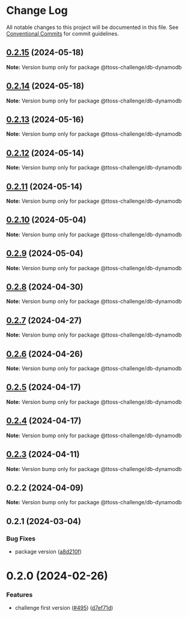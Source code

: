 # Change Log

All notable changes to this project will be documented in this file.
See [Conventional Commits](https://conventionalcommits.org) for commit guidelines.

## [0.2.15](https://github.com/ttoss/ttoss/compare/@ttoss-challenge/db-dynamodb@0.2.14...@ttoss-challenge/db-dynamodb@0.2.15) (2024-05-18)

**Note:** Version bump only for package @ttoss-challenge/db-dynamodb

## [0.2.14](https://github.com/ttoss/ttoss/compare/@ttoss-challenge/db-dynamodb@0.2.13...@ttoss-challenge/db-dynamodb@0.2.14) (2024-05-18)

**Note:** Version bump only for package @ttoss-challenge/db-dynamodb

## [0.2.13](https://github.com/ttoss/ttoss/compare/@ttoss-challenge/db-dynamodb@0.2.12...@ttoss-challenge/db-dynamodb@0.2.13) (2024-05-16)

**Note:** Version bump only for package @ttoss-challenge/db-dynamodb

## [0.2.12](https://github.com/ttoss/ttoss/compare/@ttoss-challenge/db-dynamodb@0.2.11...@ttoss-challenge/db-dynamodb@0.2.12) (2024-05-14)

**Note:** Version bump only for package @ttoss-challenge/db-dynamodb

## [0.2.11](https://github.com/ttoss/ttoss/compare/@ttoss-challenge/db-dynamodb@0.2.10...@ttoss-challenge/db-dynamodb@0.2.11) (2024-05-14)

**Note:** Version bump only for package @ttoss-challenge/db-dynamodb

## [0.2.10](https://github.com/ttoss/ttoss/compare/@ttoss-challenge/db-dynamodb@0.2.9...@ttoss-challenge/db-dynamodb@0.2.10) (2024-05-04)

**Note:** Version bump only for package @ttoss-challenge/db-dynamodb

## [0.2.9](https://github.com/ttoss/ttoss/compare/@ttoss-challenge/db-dynamodb@0.2.8...@ttoss-challenge/db-dynamodb@0.2.9) (2024-05-04)

**Note:** Version bump only for package @ttoss-challenge/db-dynamodb

## [0.2.8](https://github.com/ttoss/ttoss/compare/@ttoss-challenge/db-dynamodb@0.2.7...@ttoss-challenge/db-dynamodb@0.2.8) (2024-04-30)

**Note:** Version bump only for package @ttoss-challenge/db-dynamodb

## [0.2.7](https://github.com/ttoss/ttoss/compare/@ttoss-challenge/db-dynamodb@0.2.6...@ttoss-challenge/db-dynamodb@0.2.7) (2024-04-27)

**Note:** Version bump only for package @ttoss-challenge/db-dynamodb

## [0.2.6](https://github.com/ttoss/ttoss/compare/@ttoss-challenge/db-dynamodb@0.2.5...@ttoss-challenge/db-dynamodb@0.2.6) (2024-04-26)

**Note:** Version bump only for package @ttoss-challenge/db-dynamodb

## [0.2.5](https://github.com/ttoss/ttoss/compare/@ttoss-challenge/db-dynamodb@0.2.4...@ttoss-challenge/db-dynamodb@0.2.5) (2024-04-17)

**Note:** Version bump only for package @ttoss-challenge/db-dynamodb

## [0.2.4](https://github.com/ttoss/ttoss/compare/@ttoss-challenge/db-dynamodb@0.2.3...@ttoss-challenge/db-dynamodb@0.2.4) (2024-04-17)

**Note:** Version bump only for package @ttoss-challenge/db-dynamodb

## [0.2.3](https://github.com/ttoss/ttoss/compare/@ttoss-challenge/db-dynamodb@0.2.2...@ttoss-challenge/db-dynamodb@0.2.3) (2024-04-11)

**Note:** Version bump only for package @ttoss-challenge/db-dynamodb

## 0.2.2 (2024-04-09)

**Note:** Version bump only for package @ttoss-challenge/db-dynamodb

## 0.2.1 (2024-03-04)

### Bug Fixes

- package version ([a8d210f](https://github.com/ttoss/ttoss/commit/a8d210f13bb82501e31c58002749ee270cd37e65))

# 0.2.0 (2024-02-26)

### Features

- challenge first version ([#495](https://github.com/ttoss/ttoss/issues/495)) ([d7ef71d](https://github.com/ttoss/ttoss/commit/d7ef71d0605910d46710d572ce022d627e17d8cd))
